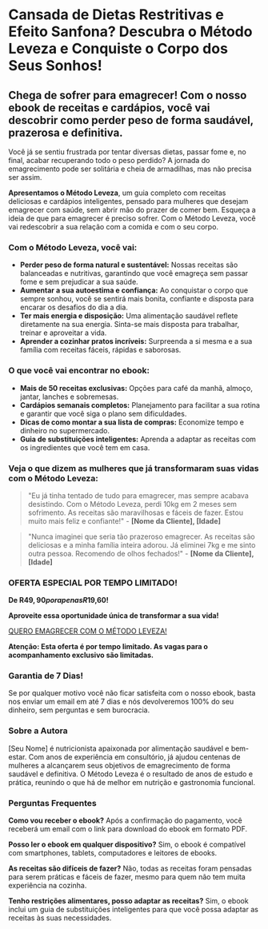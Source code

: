 # Cansada de Dietas Restritivas e Efeito Sanfona? Descubra o Método Leveza e Conquiste o Corpo dos Seus Sonhos!

## Chega de sofrer para emagrecer! Com o nosso ebook de receitas e cardápios, você vai descobrir como perder peso de forma saudável, prazerosa e definitiva.

Você já se sentiu frustrada por tentar diversas dietas, passar fome e, no final, acabar recuperando todo o peso perdido? A jornada do emagrecimento pode ser solitária e cheia de armadilhas, mas não precisa ser assim.

**Apresentamos o Método Leveza**, um guia completo com receitas deliciosas e cardápios inteligentes, pensado para mulheres que desejam emagrecer com saúde, sem abrir mão do prazer de comer bem. Esqueça a ideia de que para emagrecer é preciso sofrer. Com o Método Leveza, você vai redescobrir a sua relação com a comida e com o seu corpo.

### Com o Método Leveza, você vai:

*   **Perder peso de forma natural e sustentável:** Nossas receitas são balanceadas e nutritivas, garantindo que você emagreça sem passar fome e sem prejudicar a sua saúde.
*   **Aumentar a sua autoestima e confiança:** Ao conquistar o corpo que sempre sonhou, você se sentirá mais bonita, confiante e disposta para encarar os desafios do dia a dia.
*   **Ter mais energia e disposição:** Uma alimentação saudável reflete diretamente na sua energia. Sinta-se mais disposta para trabalhar, treinar e aproveitar a vida.
*   **Aprender a cozinhar pratos incríveis:** Surpreenda a si mesma e a sua família com receitas fáceis, rápidas e saborosas.

### O que você vai encontrar no ebook:

*   **Mais de 50 receitas exclusivas:** Opções para café da manhã, almoço, jantar, lanches e sobremesas.
*   **Cardápios semanais completos:** Planejamento para facilitar a sua rotina e garantir que você siga o plano sem dificuldades.
*   **Dicas de como montar a sua lista de compras:** Economize tempo e dinheiro no supermercado.
*   **Guia de substituições inteligentes:** Aprenda a adaptar as receitas com os ingredientes que você tem em casa.

### Veja o que dizem as mulheres que já transformaram suas vidas com o Método Leveza:

> "Eu já tinha tentado de tudo para emagrecer, mas sempre acabava desistindo. Com o Método Leveza, perdi 10kg em 2 meses sem sofrimento. As receitas são maravilhosas e fáceis de fazer. Estou muito mais feliz e confiante!" - **[Nome da Cliente], [Idade]**

> "Nunca imaginei que seria tão prazeroso emagrecer. As receitas são deliciosas e a minha família inteira adorou. Já eliminei 7kg e me sinto outra pessoa. Recomendo de olhos fechados!" - **[Nome da Cliente], [Idade]**

### OFERTA ESPECIAL POR TEMPO LIMITADO!

**De R$49,90 por apenas R$19,60!**

**Aproveite essa oportunidade única de transformar a sua vida!**

[QUERO EMAGRECER COM O MÉTODO LEVEZA!](https://pay.cakto.com.br/ij3ekbu_416993)

**Atenção: Esta oferta é por tempo limitado. As vagas para o acompanhamento exclusivo são limitadas.**

### Garantia de 7 Dias!

Se por qualquer motivo você não ficar satisfeita com o nosso ebook, basta nos enviar um email em até 7 dias e nós devolveremos 100% do seu dinheiro, sem perguntas e sem burocracia.

### Sobre a Autora

[Seu Nome] é nutricionista apaixonada por alimentação saudável e bem-estar. Com anos de experiência em consultório, já ajudou centenas de mulheres a alcançarem seus objetivos de emagrecimento de forma saudável e definitiva. O Método Leveza é o resultado de anos de estudo e prática, reunindo o que há de melhor em nutrição e gastronomia funcional.

### Perguntas Frequentes

**Como vou receber o ebook?**
Após a confirmação do pagamento, você receberá um email com o link para download do ebook em formato PDF.

**Posso ler o ebook em qualquer dispositivo?**
Sim, o ebook é compatível com smartphones, tablets, computadores e leitores de ebooks.

**As receitas são difíceis de fazer?**
Não, todas as receitas foram pensadas para serem práticas e fáceis de fazer, mesmo para quem não tem muita experiência na cozinha.

**Tenho restrições alimentares, posso adaptar as receitas?**
Sim, o ebook inclui um guia de substituições inteligentes para que você possa adaptar as receitas às suas necessidades.

